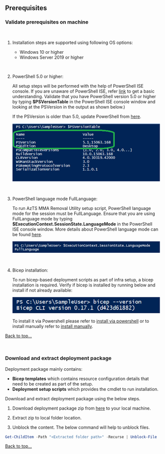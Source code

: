 ## **Prerequisites**

### **Validate prerequisites on machine**  
<br/>

  1.  Installation steps are supported using following OS options: 	

      - Windows 10 or higher
      - Windows Server 2019 or higher
  
  <br/>

  2. PowerShell 5.0 or higher:

      All setup steps will be performed with the help of PowerShell ISE console. If you are unaware of PowerShell ISE, refer [link](PowerShellTips.md) to get a basic understanding.
       Validate that you have PowerShell version 5.0 or higher by typing **$PSVersionTable** in the PowerShell ISE console window and looking at the PSVersion in the output as shown below.) 
      <br/>

      If the PSVersion is older than 5.0, update PowerShell from [here](https://www.microsoft.com/en-us/download/details.aspx?id=54616). 
      
      ![PowerShell Version](../Images/00_PS_Version.png)

  <br/>

  3. PowerShell language mode FullLanguage:  

      To run AzTS MMA Removal Utility setup script, PowerShell language mode for the session must be FullLanguage.
      Ensure that you are using FullLanguage mode by typing **$ExecutionContext.SessionState.LanguageMode** in the PowerShell ISE console window. More details about PowerShell language mode can be found [here](https://learn.microsoft.com/en-us/powershell/module/microsoft.powershell.core/about/about_language_modes?source=recommendations&view=powershell-7.3).  

      ![PowerShell Language Mode](../Images/00_PS_Language_Mode.png)  
    
  <br/>

  4. Bicep installation:  

      To run bicep-based deployment scripts as part of infra setup, a bicep installation is required. Verify if bicep is installed by running below and install if not already available:

      ![Bicep Version](../Images/00_PS_Bicep_Version.png)

        To install it via Powershell please refer to [install via powershell](https://learn.microsoft.com/en-us/azure/azure-resource-manager/bicep/install#azure-powershell) or to install manually refer to [install manually](https://learn.microsoft.com/en-us/azure/azure-resource-manager/bicep/install#windows).


[Back to top…](#prerequisites)

<br/>

### **Download and extract deployment package**
 
 Deployment package mainly contains:
- **Bicep templates** which contains resource configuration details that need to be created as part of the setup.
- **Deployment setup scripts** which provides the cmdlet to run installation. <br/>

Download and extract deployment package using the below steps.

1. Download deployment package zip from [here](https://github.com/azsk/AzTS-docs/raw/main/TemplateFiles/AzTSMMARemovalUtilityDeploymentFiles.zip) to your local machine. <br/>

2. Extract zip to local folder location. <br/>

3. Unblock the content. The below command will help to unblock files. <br/>

  ``` PowerShell
  Get-ChildItem -Path "<Extracted folder path>" -Recurse | Unblock-File 
  ```
[Back to top…](#prerequisites)

<br/>

